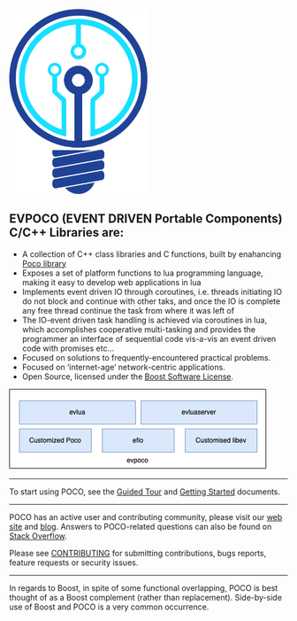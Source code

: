 <img src="doc/images/logotk.png" width="250"/>


EVPOCO (EVENT DRIVEN Portable Components) C/C++ Libraries are:
---------------------------------------------

- A collection of C++ class libraries and C functions, built by enahancing [Poco library](https://github.com/pocoproject/poco)
- Exposes a set of platform functions to lua programming language, making it easy to develop web applications in lua
- Implements event driven IO through coroutines, i.e. threads initiating IO do not block and continue with other taks, and once the IO is complete any free thread continue the task from where it was left of
- The IO-event driven task handling is achieved via coroutines in lua, which accomplishes cooperative multi-tasking and provides the programmer an interface of sequential code vis-a-vis an event driven code with promises etc...
- Focused on solutions to frequently-encountered practical problems.
- Focused on ‘internet-age’ network-centric applications.
- Open Source, licensed under the [Boost Software License](https://spdx.org/licenses/BSL-1.0).

![alt text][overview]

----
To start using POCO, see the [Guided Tour](https://pocoproject.org/docs/00100-GuidedTour.html)
and [Getting Started](https://pocoproject.org/docs/00200-GettingStarted.html) documents.

----
POCO has an active user and contributing community, please visit our [web site](https://pocoproject.org) and [blog](https://pocoproject.org/blog).
Answers to POCO-related questions can also be found on [Stack Overflow](https://stackoverflow.com/questions/tagged/poco-libraries).

Please see [CONTRIBUTING](CONTRIBUTING.md) for submitting contributions, bugs reports, feature requests or security issues.

----
In regards to Boost, in spite of some functional overlapping,
POCO is best thought of as a Boost complement (rather than replacement).
Side-by-side use of Boost and POCO is a very common occurrence.

[overview]: doc/images/Overview.png "evpoco Overview"
